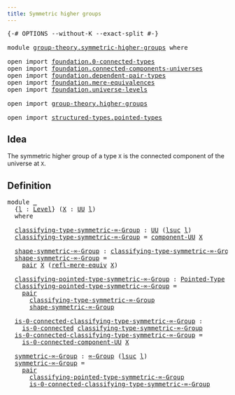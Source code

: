 ```yaml
---
title: Symmetric higher groups
---
```


<pre class="Agda"><a id="49" class="Symbol">{-#</a> <a id="53" class="Keyword">OPTIONS</a> <a id="61" class="Pragma">--without-K</a> <a id="73" class="Pragma">--exact-split</a> <a id="87" class="Symbol">#-}</a>

<a id="92" class="Keyword">module</a> <a id="99" href="group-theory.symmetric-higher-groups.html" class="Module">group-theory.symmetric-higher-groups</a> <a id="136" class="Keyword">where</a>

<a id="143" class="Keyword">open</a> <a id="148" class="Keyword">import</a> <a id="155" href="foundation.0-connected-types.html" class="Module">foundation.0-connected-types</a>
<a id="184" class="Keyword">open</a> <a id="189" class="Keyword">import</a> <a id="196" href="foundation.connected-components-universes.html" class="Module">foundation.connected-components-universes</a>
<a id="238" class="Keyword">open</a> <a id="243" class="Keyword">import</a> <a id="250" href="foundation.dependent-pair-types.html" class="Module">foundation.dependent-pair-types</a>
<a id="282" class="Keyword">open</a> <a id="287" class="Keyword">import</a> <a id="294" href="foundation.mere-equivalences.html" class="Module">foundation.mere-equivalences</a>
<a id="323" class="Keyword">open</a> <a id="328" class="Keyword">import</a> <a id="335" href="foundation.universe-levels.html" class="Module">foundation.universe-levels</a>

<a id="363" class="Keyword">open</a> <a id="368" class="Keyword">import</a> <a id="375" href="group-theory.higher-groups.html" class="Module">group-theory.higher-groups</a>

<a id="403" class="Keyword">open</a> <a id="408" class="Keyword">import</a> <a id="415" href="structured-types.pointed-types.html" class="Module">structured-types.pointed-types</a>
</pre>
## Idea

The symmetric higher group of a type `X` is the connected component of the universe at `X`.

## Definition

<pre class="Agda"><a id="576" class="Keyword">module</a> <a id="583" href="group-theory.symmetric-higher-groups.html#583" class="Module">_</a>
  <a id="587" class="Symbol">{</a><a id="588" href="group-theory.symmetric-higher-groups.html#588" class="Bound">l</a> <a id="590" class="Symbol">:</a> <a id="592" href="Agda.Primitive.html#597" class="Postulate">Level</a><a id="597" class="Symbol">}</a> <a id="599" class="Symbol">(</a><a id="600" href="group-theory.symmetric-higher-groups.html#600" class="Bound">X</a> <a id="602" class="Symbol">:</a> <a id="604" href="foundation-core.universe-levels.html#235" class="Primitive">UU</a> <a id="607" href="group-theory.symmetric-higher-groups.html#588" class="Bound">l</a><a id="608" class="Symbol">)</a>
  <a id="612" class="Keyword">where</a>

  <a id="621" href="group-theory.symmetric-higher-groups.html#621" class="Function">classifying-type-symmetric-∞-Group</a> <a id="656" class="Symbol">:</a> <a id="658" href="foundation-core.universe-levels.html#235" class="Primitive">UU</a> <a id="661" class="Symbol">(</a><a id="662" href="Agda.Primitive.html#780" class="Primitive">lsuc</a> <a id="667" href="group-theory.symmetric-higher-groups.html#588" class="Bound">l</a><a id="668" class="Symbol">)</a>
  <a id="672" href="group-theory.symmetric-higher-groups.html#621" class="Function">classifying-type-symmetric-∞-Group</a> <a id="707" class="Symbol">=</a> <a id="709" href="foundation.connected-components-universes.html#2316" class="Function">component-UU</a> <a id="722" href="group-theory.symmetric-higher-groups.html#600" class="Bound">X</a>

  <a id="727" href="group-theory.symmetric-higher-groups.html#727" class="Function">shape-symmetric-∞-Group</a> <a id="751" class="Symbol">:</a> <a id="753" href="group-theory.symmetric-higher-groups.html#621" class="Function">classifying-type-symmetric-∞-Group</a>
  <a id="790" href="group-theory.symmetric-higher-groups.html#727" class="Function">shape-symmetric-∞-Group</a> <a id="814" class="Symbol">=</a>
    <a id="820" href="foundation-core.dependent-pair-types.html#588" class="InductiveConstructor">pair</a> <a id="825" href="group-theory.symmetric-higher-groups.html#600" class="Bound">X</a> <a id="827" class="Symbol">(</a><a id="828" href="foundation.mere-equivalences.html#1771" class="Function">refl-mere-equiv</a> <a id="844" href="group-theory.symmetric-higher-groups.html#600" class="Bound">X</a><a id="845" class="Symbol">)</a>

  <a id="850" href="group-theory.symmetric-higher-groups.html#850" class="Function">classifying-pointed-type-symmetric-∞-Group</a> <a id="893" class="Symbol">:</a> <a id="895" href="structured-types.pointed-types.html#383" class="Function">Pointed-Type</a> <a id="908" class="Symbol">(</a><a id="909" href="Agda.Primitive.html#780" class="Primitive">lsuc</a> <a id="914" href="group-theory.symmetric-higher-groups.html#588" class="Bound">l</a><a id="915" class="Symbol">)</a>
  <a id="919" href="group-theory.symmetric-higher-groups.html#850" class="Function">classifying-pointed-type-symmetric-∞-Group</a> <a id="962" class="Symbol">=</a>
    <a id="968" href="foundation-core.dependent-pair-types.html#588" class="InductiveConstructor">pair</a>
      <a id="979" href="group-theory.symmetric-higher-groups.html#621" class="Function">classifying-type-symmetric-∞-Group</a>
      <a id="1020" href="group-theory.symmetric-higher-groups.html#727" class="Function">shape-symmetric-∞-Group</a>

  <a id="1047" href="group-theory.symmetric-higher-groups.html#1047" class="Function">is-0-connected-classifying-type-symmetric-∞-Group</a> <a id="1097" class="Symbol">:</a>
    <a id="1103" href="foundation.0-connected-types.html#1858" class="Function">is-0-connected</a> <a id="1118" href="group-theory.symmetric-higher-groups.html#621" class="Function">classifying-type-symmetric-∞-Group</a>
  <a id="1155" href="group-theory.symmetric-higher-groups.html#1047" class="Function">is-0-connected-classifying-type-symmetric-∞-Group</a> <a id="1205" class="Symbol">=</a>
    <a id="1211" href="foundation.connected-components-universes.html#6341" class="Function">is-0-connected-component-UU</a> <a id="1239" href="group-theory.symmetric-higher-groups.html#600" class="Bound">X</a>
  
  <a id="1246" href="group-theory.symmetric-higher-groups.html#1246" class="Function">symmetric-∞-Group</a> <a id="1264" class="Symbol">:</a> <a id="1266" href="group-theory.higher-groups.html#1626" class="Function">∞-Group</a> <a id="1274" class="Symbol">(</a><a id="1275" href="Agda.Primitive.html#780" class="Primitive">lsuc</a> <a id="1280" href="group-theory.symmetric-higher-groups.html#588" class="Bound">l</a><a id="1281" class="Symbol">)</a>
  <a id="1285" href="group-theory.symmetric-higher-groups.html#1246" class="Function">symmetric-∞-Group</a> <a id="1303" class="Symbol">=</a>
    <a id="1309" href="foundation-core.dependent-pair-types.html#588" class="InductiveConstructor">pair</a>
      <a id="1320" href="group-theory.symmetric-higher-groups.html#850" class="Function">classifying-pointed-type-symmetric-∞-Group</a>
      <a id="1369" href="group-theory.symmetric-higher-groups.html#1047" class="Function">is-0-connected-classifying-type-symmetric-∞-Group</a>
</pre>
